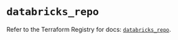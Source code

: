 # `databricks_repo`

Refer to the Terraform Registry for docs: [`databricks_repo`](https://registry.terraform.io/providers/databricks/databricks/1.80.0/docs/resources/repo).
